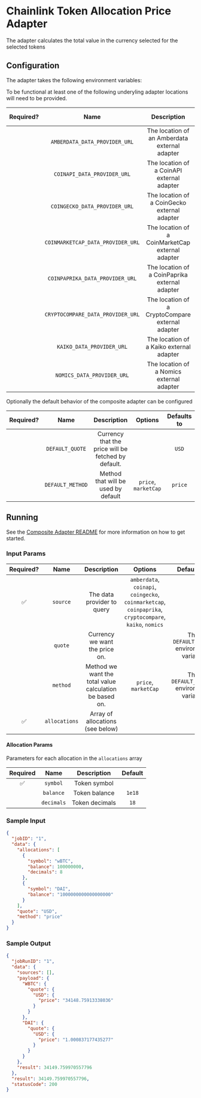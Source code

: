# Chainlink Token Allocation Price Adapter

The adapter calculates the total value in the currency selected for the selected tokens

## Configuration

The adapter takes the following environment variables:

To be functional at least one of the following underyling adapter locations will need to be provided.

| Required? |               Name                |                   Description                    | Options | Defaults to |
| :-------: | :-------------------------------: | :----------------------------------------------: | :-----: | :---------: |
|           |   `AMBERDATA_DATA_PROVIDER_URL`   |  The location of an Amberdata external adapter   |         |             |
|           |    `COINAPI_DATA_PROVIDER_URL`    |    The location of a CoinAPI external adapter    |         |             |
|           |   `COINGECKO_DATA_PROVIDER_URL`   |   The location of a CoinGecko external adapter   |         |             |
|           | `COINMARKETCAP_DATA_PROVIDER_URL` | The location of a CoinMarketCap external adapter |         |             |
|           |  `COINPAPRIKA_DATA_PROVIDER_URL`  |  The location of a CoinPaprika external adapter  |         |             |
|           | `CRYPTOCOMPARE_DATA_PROVIDER_URL` | The location of a CryptoCompare external adapter |         |             |
|           |     `KAIKO_DATA_PROVIDER_URL`     |     The location of a Kaiko external adapter     |         |             |
|           |    `NOMICS_DATA_PROVIDER_URL`     |    The location of a Nomics external adapter     |         |             |

Optionally the default behavior of the composite adapter can be configured

| Required? |       Name       |                     Description                     |       Options        | Defaults to |
| :-------: | :--------------: | :-------------------------------------------------: | :------------------: | :---------: |
|           | `DEFAULT_QUOTE`  | Currency that the price will be fetched by default. |                      |    `USD`    |
|           | `DEFAULT_METHOD` |         Method that will be used by default         | `price`, `marketCap` |   `price`   |

## Running

See the [Composite Adapter README](../README.md) for more information on how to get started.

### Input Params

| Required? |     Name      |                       Description                       |                                                 Options                                                 |                Defaults to                |
| :-------: | :-----------: | :-----------------------------------------------------: | :-----------------------------------------------------------------------------------------------------: | :---------------------------------------: |
|    ✅     |   `source`    |               The data provider to query                | `amberdata`, `coinapi`, `coingecko`, `coinmarketcap`, `coinpaprika`, `cryptocompare`, `kaiko`, `nomics` |                                           |
|           |    `quote`    |             Currency we want the price on.              |                                                                                                         | The `DEFAULT_QUOTE` environment variable  |
|           |   `method`    | Method we want the total value calculation be based on. |                                          `price`, `marketCap`                                           | The `DEFAULT_METHOD` environment variable |
|    ✅     | `allocations` |            Array of allocations (see below)             |                                                                                                         |

#### Allocation Params

Parameters for each allocation in the `allocations` array

| Required |    Name    |  Description   | Default |
| :------: | :--------: | :------------: | :-----: |
|    ✅    |  `symbol`  |  Token symbol  |         |
|          | `balance`  | Token balance  | `1e18`  |
|          | `decimals` | Token decimals |  `18`   |

### Sample Input

```json
{
  "jobID": "1",
  "data": {
    "allocations": [
      {
        "symbol": "wBTC",
        "balance": 100000000,
        "decimals": 8
      },
      {
        "symbol": "DAI",
        "balance": "1000000000000000000"
      }
    ],
    "quote": "USD",
    "method": "price"
  }
}
```

### Sample Output

```json
{
  "jobRunID": "1",
  "data": {
    "sources": [],
    "payload": {
      "WBTC": {
        "quote": {
          "USD": {
            "price": "34148.75913338036"
          }
        }
      },
      "DAI": {
        "quote": {
          "USD": {
            "price": "1.000837177435277"
          }
        }
      }
    },
    "result": 34149.759970557796
  },
  "result": 34149.759970557796,
  "statusCode": 200
}
```
